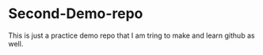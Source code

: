 # Second-Demo-repo
This is just a practice demo repo that I am tring to make and learn github as well.
